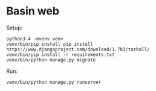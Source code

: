 # Basin web

Setup:

    python3.4 -mvenv venv
    venv/bin/pip install pip install https://www.djangoproject.com/download/1.7b3/tarball/
    venv/bin/pip install -r requirements.txt
    venv/bin/python manage.py migrate

Run:

    venv/bin/python manage.py runserver
